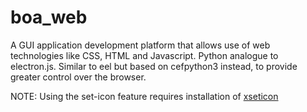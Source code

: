 # boa_web
A GUI application development platform that allows use of web technologies like CSS, HTML and Javascript. Python analogue to electron.js. Similar to eel but based on cefpython3 instead, to provide greater control over the browser.

NOTE: Using the set-icon feature requires installation of [xseticon](https://github.com/xeyownt/xseticon)